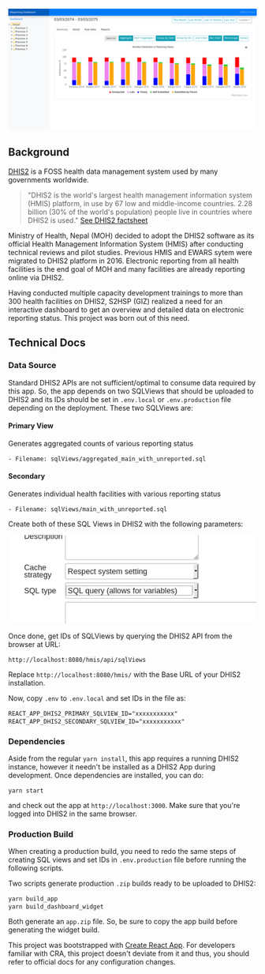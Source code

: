 ![A DHIS2 App with charts and graphs displaying reporting status](images/app-preview.png "App Preview")

## Background
[DHIS2](https://www.dhis2.org/) is a FOSS health data management system used by many governments worldwide. 

> "DHIS2 is the world's largest health management information system (HMIS) platform, in use by 67 low and middle-income countries. 2.28 billion (30% of the world's population) people live in countries where DHIS2 is used." [See DHIS2 factsheet](https://www.dhis2.org/inaction)

Ministry of Health, Nepal (MOH) decided to
adopt the DHIS2 software as its official Health Management Information System (HMIS) after conducting technical reviews and pilot studies. Previous HMIS and EWARS sytem were migrated to DHIS2 platform in 2016. Electronic reporting from all health facilities is the end goal of MOH and many facilities are already reporting online via DHIS2. 

Having conducted multiple capacity development trainings to more than 300 health facilities on DHIS2, S2HSP (GIZ) realized a need for an interactive dashboard to get an overview and detailed data on electronic reporting status. This project was born out of this need.

## Technical Docs
### Data Source
Standard DHIS2 APIs are not sufficient/optimal to consume data required by this app. So, the app depends on two SQLViews that should be uploaded to DHIS2 and its IDs should be set in `.env.local` or `.env.production` file depending on the deployment. These two SQLViews are:

#### Primary View 
Generates aggregated counts of various reporting status

    - Filename: sqlViews/aggregated_main_with_unreported.sql

#### Secondary 
Generates individual health facilities with various reporting status

    - Filename: sqlViews/main_with_unreported.sql

Create both of these SQL Views in DHIS2 with the following parameters:

![DHIS2 SQL View Configuration](images/dhis2-sqlview.png)

Once done, get IDs of SQLViews by querying the DHIS2 API from the browser at URL:

    http://localhost:8080/hmis/api/sqlViews

Replace `http://localhost:8080/hmis/` with the Base URL of your DHIS2 installation. 

Now, copy `.env` to `.env.local` and set IDs in the file as:

    REACT_APP_DHIS2_PRIMARY_SQLVIEW_ID="xxxxxxxxxxx"
    REACT_APP_DHIS2_SECONDARY_SQLVIEW_ID="xxxxxxxxxxx"


### Dependencies
Aside from the regular `yarn install`, this app requires a running DHIS2 instance, however it needn't be installed as a DHIS2 App during development. Once dependencies are installed, you can do:

    yarn start

and check out the app at `http://localhost:3000`. Make sure that you're logged into DHIS2 in the same browser.




### Production Build
When creating a production build, you need to redo the same steps of creating SQL views and set IDs in `.env.production` file before running the following scripts.

Two scripts generate production `.zip` builds ready to be uploaded to DHIS2:

    yarn build_app
    yarn build_dashboard_widget

Both generate an `app.zip` file. So, be sure to copy the app build before generating the widget build.


This project was bootstrapped with [Create React App](https://github.com/facebookincubator/create-react-app). For developers familiar with CRA, this project doesn't deviate from it and thus, you should refer to official docs for any configuration changes.